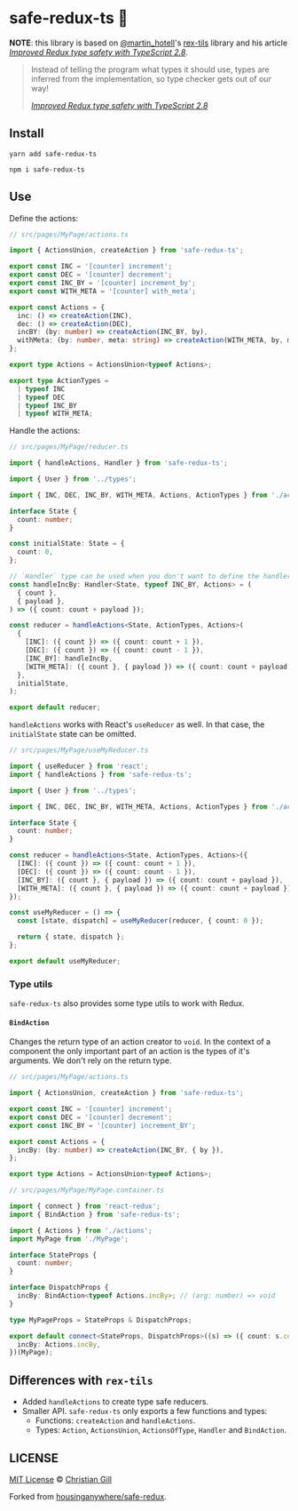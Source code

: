 # safe-redux-ts :evergreen_tree:

**NOTE**: this library is based on [@martin_hotell](https://github.com/Hotell)'s
[rex-tils](https://github.com/Hotell/rex-tils) library and his article
[_Improved Redux type safety with TypeScript 2.8_](https://medium.com/@martin_hotell/improved-redux-type-safety-with-typescript-2-8-2c11a8062575).

> Instead of telling the program what types it should use, types are inferred
> from the implementation, so type checker gets out of our way!
>
> [_Improved Redux type safety with TypeScript 2.8_](https://medium.com/@martin_hotell/improved-redux-type-safety-with-typescript-2-8-2c11a8062575)

## Install

```
yarn add safe-redux-ts

npm i safe-redux-ts
```

## Use

Define the actions:

```ts
// src/pages/MyPage/actions.ts

import { ActionsUnion, createAction } from 'safe-redux-ts';

export const INC = '[counter] increment';
export const DEC = '[counter] decrement';
export const INC_BY = '[counter] increment_by';
export const WITH_META = '[counter] with_meta';

export const Actions = {
  inc: () => createAction(INC),
  dec: () => createAction(DEC),
  incBY: (by: number) => createAction(INC_BY, by),
  withMeta: (by: number, meta: string) => createAction(WITH_META, by, meta),
};

export type Actions = ActionsUnion<typeof Actions>;

export type ActionTypes =
  | typeof INC
  | typeof DEC
  | typeof INC_BY
  | typeof WITH_META;
```

Handle the actions:

```ts
// src/pages/MyPage/reducer.ts

import { handleActions, Handler } from 'safe-redux-ts';

import { User } from '../types';

import { INC, DEC, INC_BY, WITH_META, Actions, ActionTypes } from './actions';

interface State {
  count: number;
}

const initialState: State = {
  count: 0,
};

// `Handler` type can be used when you don't want to define the handlers inline
const handleIncBy: Handler<State, typeof INC_BY, Actions> = (
  { count },
  { payload },
) => ({ count: count + payload });

const reducer = handleActions<State, ActionTypes, Actions>(
  {
    [INC]: ({ count }) => ({ count: count + 1 }),
    [DEC]: ({ count }) => ({ count: count - 1 }),
    [INC_BY]: handleIncBy,
    [WITH_META]: ({ count }, { payload }) => ({ count: count + payload }),
  },
  initialState,
);

export default reducer;
```

`handleActions` works with React's `useReducer` as well. In that case, the
`initialState` state can be omitted.

```ts
// src/pages/MyPage/useMyReducer.ts

import { useReducer } from 'react';
import { handleActions } from 'safe-redux-ts';

import { User } from '../types';

import { INC, DEC, INC_BY, WITH_META, Actions, ActionTypes } from './actions';

interface State {
  count: number;
}

const reducer = handleActions<State, ActionTypes, Actions>({
  [INC]: ({ count }) => ({ count: count + 1 }),
  [DEC]: ({ count }) => ({ count: count - 1 }),
  [INC_BY]: ({ count }, { payload }) => ({ count: count + payload }),
  [WITH_META]: ({ count }, { payload }) => ({ count: count + payload }),
});

const useMyReducer = () => {
  const [state, dispatch] = useMyReducer(reducer, { count: 0 });

  return { state, dispatch };
};

export default useMyReducer;
```

### Type utils

`safe-redux-ts` also provides some type utils to work with Redux.

#### `BindAction`

Changes the return type of an action creator to `void`. In the context of a
component the only important part of an action is the types of it's arguments.
We don't rely on the return type.

```typescript
// src/pages/MyPage/actions.ts

import { ActionsUnion, createAction } from 'safe-redux-ts';

export const INC = '[counter] increment';
export const DEC = '[counter] decrement';
export const INC_BY = '[counter] increment_BY';

export const Actions = {
  incBy: (by: number) => createAction(INC_BY, { by }),
};

export type Actions = ActionsUnion<typeof Actions>;

// src/pages/MyPage/MyPage.container.ts

import { connect } from 'react-redux';
import { BindAction } from 'safe-redux-ts';

import { Actions } from './actions';
import MyPage from './MyPage';

interface StateProps {
  count: number;
}

interface DispatchProps {
  incBy: BindAction<typeof Actions.incBy>; // (arg: number) => void
}

type MyPageProps = StateProps & DispatchProps;

export default connect<StateProps, DispatchProps>((s) => ({ count: s.count }), {
  incBy: Actions.incBy,
})(MyPage);
```

## Differences with `rex-tils`

- Added `handleActions` to create type safe reducers.
- Smaller API. `safe-redux-ts` only exports a few functions and types:
  - Functions: `createAction` and `handleActions`.
  - Types: `Action`, `ActionsUnion`, `ActionsOfType`, `Handler` and
    `BindAction`.

## LICENSE

[MIT License](/LICENSE) © [Christian Gill](https://gillchristian.xyz)

Forked from
[housinganywhere/safe-redux](https://github.com/housinganywhere/safe-redux).
